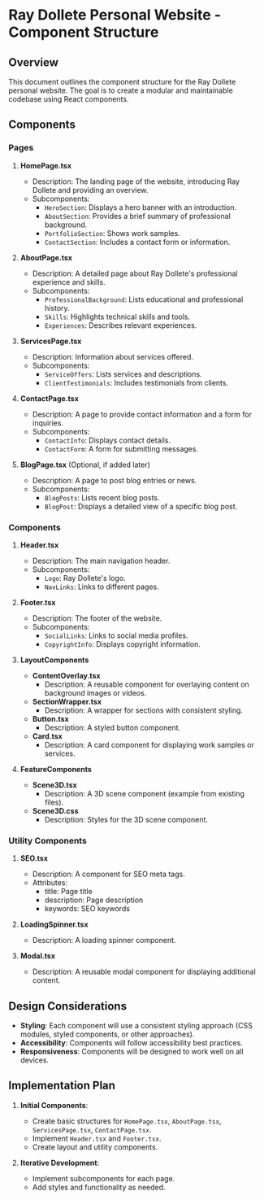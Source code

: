 # Ray Dollete Personal Website - Component Structure

## Overview
This document outlines the component structure for the Ray Dollete personal website. The goal is to create a modular and maintainable codebase using React components.

## Components
### Pages
1. **HomePage.tsx**
   - Description: The landing page of the website, introducing Ray Dollete and providing an overview.
   - Subcomponents:
     - `HeroSection`: Displays a hero banner with an introduction.
     - `AboutSection`: Provides a brief summary of professional background.
     - `PortfolioSection`: Shows work samples.
     - `ContactSection`: Includes a contact form or information.

2. **AboutPage.tsx**
   - Description: A detailed page about Ray Dollete's professional experience and skills.
   - Subcomponents:
     - `ProfessionalBackground`: Lists educational and professional history.
     - `Skills`: Highlights technical skills and tools.
     - `Experiences`: Describes relevant experiences.

3. **ServicesPage.tsx**
   - Description: Information about services offered.
   - Subcomponents:
     - `ServiceOffers`: Lists services and descriptions.
     - `ClientTestimonials`: Includes testimonials from clients.

4. **ContactPage.tsx**
   - Description: A page to provide contact information and a form for inquiries.
   - Subcomponents:
     - `ContactInfo`: Displays contact details.
     - `ContactForm`: A form for submitting messages.

5. **BlogPage.tsx** (Optional, if added later)
   - Description: A page to post blog entries or news.
   - Subcomponents:
     - `BlogPosts`: Lists recent blog posts.
     - `BlogPost`: Displays a detailed view of a specific blog post.

### Components
1. **Header.tsx**
   - Description: The main navigation header.
   - Subcomponents:
     - `Logo`: Ray Dollete's logo.
     - `NavLinks`: Links to different pages.

2. **Footer.tsx**
   - Description: The footer of the website.
   - Subcomponents:
     - `SocialLinks`: Links to social media profiles.
     - `CopyrightInfo`: Displays copyright information.

3. **LayoutComponents**
   - **ContentOverlay.tsx**
     - Description: A reusable component for overlaying content on background images or videos.
   - **SectionWrapper.tsx**
     - Description: A wrapper for sections with consistent styling.
   - **Button.tsx**
     - Description: A styled button component.
   - **Card.tsx**
     - Description: A card component for displaying work samples or services.

4. **FeatureComponents**
   - **Scene3D.tsx**
     - Description: A 3D scene component (example from existing files).
   - **Scene3D.css**
     - Description: Styles for the 3D scene component.

### Utility Components
1. **SEO.tsx**
   - Description: A component for SEO meta tags.
   - Attributes:
     - title: Page title
     - description: Page description
     - keywords: SEO keywords

2. **LoadingSpinner.tsx**
   - Description: A loading spinner component.

3. **Modal.tsx**
   - Description: A reusable modal component for displaying additional content.

## Design Considerations
- **Styling**: Each component will use a consistent styling approach (CSS modules, styled components, or other approaches).
- **Accessibility**: Components will follow accessibility best practices.
- **Responsiveness**: Components will be designed to work well on all devices.

## Implementation Plan
1. **Initial Components**:
   - Create basic structures for `HomePage.tsx`, `AboutPage.tsx`, `ServicesPage.tsx`, `ContactPage.tsx`.
   - Implement `Header.tsx` and `Footer.tsx`.
   - Create layout and utility components.

2. **Iterative Development**:
   - Implement subcomponents for each page.
   - Add styles and functionality as needed.